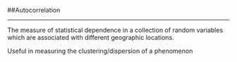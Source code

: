 ##Autocorrelation

----

The measure of statistical dependence in a collection of random variables which are associated with different geographic locations.

Useful in measuring the clustering/dispersion of a phenomenon
